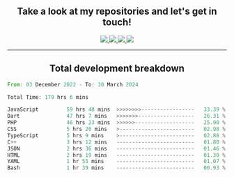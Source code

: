 <h2 align="center">
  Take a look at my repositories and let's get in touch!
</h2>
<p align="center">
  <a href="https://www.instagram.com/rayhanarkan?igsh=MXM3dHhmMTZ3ZWVsaA==">
    <img src="https://img.icons8.com/material-outlined/30/689d6a/instagram.png"/>
  </a>
  <a href="https://www.linkedin.com/in/rayhanarkan/">
    <img src="https://img.icons8.com/material-outlined/30/689d6a/linkedin.png"/>
  </a>
  <a href="">
    <img src="https://img.icons8.com/material-outlined/30/689d6a/geography.png"/>
  </a>
  <a href="mailto:rayhanarkan30@gmail.com">
    <img src="https://img.icons8.com/material-outlined/30/689d6a/email.png"/>
  </a>
</p>

---

<h2 align="center">Total development breakdown</h2>

<p align="center">
<!--START_SECTION:waka-->

```rust
From: 03 December 2022 - To: 30 March 2024

Total Time: 179 hrs 6 mins

JavaScript         59 hrs 48 mins  >>>>>>>>-----------------   33.39 %
Dart               47 hrs 7 mins   >>>>>>>------------------   26.31 %
PHP                46 hrs 23 mins  >>>>>>-------------------   25.90 %
CSS                5 hrs 20 mins   >------------------------   02.98 %
TypeScript         5 hrs 9 mins    >------------------------   02.88 %
C++                3 hrs 12 mins   -------------------------   01.80 %
JSON               2 hrs 36 mins   -------------------------   01.46 %
HTML               2 hrs 19 mins   -------------------------   01.30 %
YAML               1 hr 55 mins    -------------------------   01.07 %
Bash               1 hr 39 mins    -------------------------   00.93 %
```

<!--END_SECTION:waka-->
</p>
